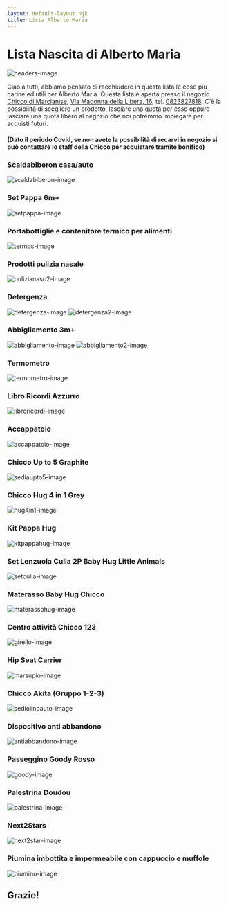 ```yaml
---
layout: default-layout.njk
title: Lista Alberto Maria
---
```


# Lista Nascita di Alberto Maria

![](/assets/Images/header.png "headers-image")

Ciao a tutti, abbiamo pensato di racchiudere in questa lista le cose più carine ed utili per Alberto Maria.
Questa lista è aperta presso il negozio [Chicco di Marcianise](https://www.facebook.com/NegozioChiccoMarcianise), [Via Madonna della Libera, 16](https://www.google.com/maps/place/Negozio+Chicco+Marcianise/@41.0346538,14.3074377,15z/data=!4m5!3m4!1s0x0:0x38de232bf7249e60!8m2!3d41.0346538!4d14.3074377), tel. [0823827818](tel:0823827818).
C'è la possibilità di scegliere un prodotto, lasciare una quota per esso oppure lasciare una quota libero al negozio che noi potremmo impiegare per acquisti futuri.

#### (Dato il periodo Covid, se non avete la possibilità di recarvi in negozio si può contattare lo staff della Chicco per acquistare tramite bonifico)

### Scaldabiberon casa/auto

![](/assets/Images/image2.png "scaldabiberon-image")

### Set Pappa 6m+

![](/assets/Images/image1.png "setpappa-image")

### Portabottiglie e contenitore termico per alimenti

![](/assets/Images/image15.png "termos-image")

### Prodotti pulizia nasale

![](/assets/Images/image16.png "pulizianaso2-image")

### Detergenza

![](/assets/Images/image18.png "detergenza-image")
![](/assets/Images/image19.png "detergenza2-image")

### Abbigliamento 3m+

![](/assets/Images/image6.png "abbigliamento-image")
![](/assets/Images/image17.png "abbigliamento2-image")

### Termometro

![](/assets/Images/image9.png "termometro-image")

### Libro Ricordi Azzurro

![](/assets/Images/image10.png "libroricordi-image")

### Accappatoio

![](/assets/Images/image4.png "accappatoio-image")

### Chicco Up to 5 Graphite

![](/assets/Images/image11.png "sediaupto5-image")

### Chicco Hug 4 in 1 Grey

![](/assets/Images/image25.png "hug4in1-image")

### Kit Pappa Hug

![](/assets/Images/image8.png "kitpappahug-image")

### Set Lenzuola Culla 2P Baby Hug Little Animals

![](/assets/Images/image7.png "setculla-image")

### Materasso Baby Hug Chicco

![](/assets/Images/image8.png "materassohug-image")

### Centro attività Chicco 123

![](/assets/Images/image3.png "girello-image")

### Hip Seat Carrier

![](/assets/Images/image23.png "marsupio-image")

### Chicco Akita (Gruppo 1-2-3)

![](/assets/Images/image20.png "sediolinoauto-image")

### Dispositivo anti abbandono

![](/assets/Images/image13.png "antiabbandono-image")

### Passeggino Goody Rosso

![](/assets/Images/image22.png "goody-image")

### Palestrina Doudou

![](/assets/Images/image5.png "palestrina-image")

### Next2Stars

![](/assets/Images/image12.png "next2star-image")

### Piumina imbottita e impermeabile con cappuccio e muffole

![](/assets/Images/image26.png "piumino-image")

## Grazie!
